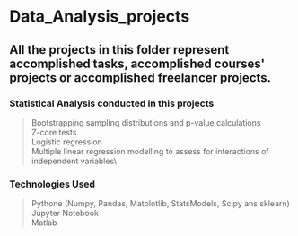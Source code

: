 # Data_Analysis_projects
## All the projects in this folder represent accomplished tasks, accomplished courses' projects or accomplished freelancer projects.
### Statistical Analysis conducted in this projects
> Bootstrapping sampling distributions and p-value calculations\
> Z-core tests\
> Logistic regression\
> Multiple linear regression modelling to assess for interactions of independent variables\
### Technologies Used
> Pythone (Numpy, Pandas, Matplotlib, StatsModels, Scipy ans sklearn)\
> Jupyter Notebook\
> Matlab
